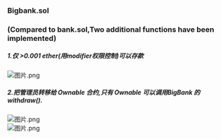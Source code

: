 <a name="uM9KJ"></a>
### Bigbank.sol
<a name="aEdVk"></a>
### (Compared to bank.sol,Two additional functions have been implemented)
<a name="s32e2"></a>
##### 1.仅 >0.001 ether(用modifier权限控制)可以存款
![图片.png](https://cdn.nlark.com/yuque/0/2024/png/27181615/1705037852954-784ee9cf-bd68-4bb7-81a2-4c24a66d26eb.png#averageHue=%23232539&clientId=u83991dc2-e752-4&from=paste&height=182&id=rQKwm&originHeight=273&originWidth=1163&originalType=binary&ratio=1.5&rotation=0&showTitle=false&size=40836&status=done&style=none&taskId=u16b209ea-eeb9-48b2-83f6-433d20e9181&title=&width=775.3333333333334)
<a name="pJmVD"></a>
##### 2.把管理员转移给 Ownable 合约,只有 Ownable 可以调用BigBank 的withdraw().
![图片.png](https://cdn.nlark.com/yuque/0/2024/png/27181615/1705037939070-f37ca30b-d906-449a-8aac-d2fb0c43008a.png#averageHue=%2324273b&clientId=u83991dc2-e752-4&from=paste&height=103&id=u1d8a35af&originHeight=155&originWidth=646&originalType=binary&ratio=1.5&rotation=0&showTitle=false&size=19427&status=done&style=none&taskId=uc80ece3c-31bd-476d-9ca7-cb548358cae&title=&width=430.6666666666667)<br />![图片.png](https://cdn.nlark.com/yuque/0/2024/png/27181615/1705037925158-284e2b42-697e-4275-be61-244c77d216c2.png#averageHue=%23232438&clientId=u83991dc2-e752-4&from=paste&height=276&id=u69a2e2e6&originHeight=414&originWidth=787&originalType=binary&ratio=1.5&rotation=0&showTitle=false&size=34876&status=done&style=none&taskId=u6cc3c3ca-f1c9-42d5-b95e-bcd3fb1e1ab&title=&width=524.6666666666666)
